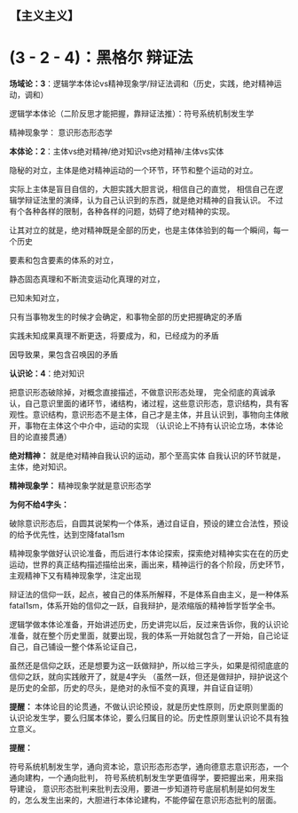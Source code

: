## **【主义主义】**

#  **(3 - 2 - 4)：黑格尔 辩证法**

**场域论：3**：逻辑学本体论vs精神现象学/辩证法调和（历史，实践，绝对精神运动，调和）

逻辑学本体论（二阶反思才能把握，靠辩证法推）：符号系统机制发生学

精神现象学：    意识形态形态学



**本体论：2**：主体vs绝对精神/绝对知识vs绝对精神/主体vs实体

隐秘的对立，主体是绝对精神运动的一个环节，环节和整个运动的对立。

实际上主体是盲目自信的，大胆实践大胆言说，相信自己的直觉，
相信自己在逻辑学辩证法里的演绎，认为自己认识到的东西，就是绝对精神的自我认识。
不过有个各种各样的限制，各种各样的问题，妨碍了绝对精神的实现。

让其对立的就是，绝对精神既是全部的历史，也是主体体验到的每一个瞬间，每一个历史

要素和包含要素的体系的对立，

静态固态真理和不断流变运动化真理的对立，

已知未知对立，

只有当事物发生的时候才会确定，和事物全部的历史把握确定的矛盾

实践未知成果真理不断更迭，将要成为，和，已经成为的矛盾

因导致果，果包含召唤因的矛盾



**认识论：4**：绝对知识

把意识形态破除掉，对概念直接描述，不做意识形态处理，
完全彻底的真诚承认，自己意识里面的诸环节，诸结构，诸过程，这些意识形态，意识结构，具有客观性。意识结构，意识形态不是主体，自己才是主体，并且认识到，事物向主体敞开，事物在主体这个中介中，运动的实现
（认识论上不持有认识论立场，本体论目的论直接贯通）



**绝对精神：**
就是绝对精神自我认识的运动，那个至高实体
自我认识的环节就是，主体，绝对知识。



**精神现象学：**
精神现象学就是意识形态学



**为何不给4字头：**

破除意识形态后，自圆其说架构一个体系，通过自证自，预设的建立合法性，预设的给予优先性，达到空降fatal1sm

精神现象学做好认识论准备，而后进行本体论探索，探索绝对精神实实在在的历史运动，世界的真正结构描述描绘出来，画出来，精神运行的各个阶段，历史环节，主观精神下又有精神现象学，注定出现

辩证法的信仰一跃，起点，被自己的体系所解释，不是体系自由主义，是一种体系fatal1sm，体系开始的信仰之一跃，自我辩护，是浓缩版的精神哲学哲学全书。

逻辑学做本体论准备，开始讲述历史，历史讲完以后，反过来告诉你，我的认识论准备，就在整个历史里面，就要出现，我的体系一开始就包含了一开始，自己论证自己，自己铺设一整个体系论证自己，

虽然还是信仰之跃，还是想要为这一跃做辩护，所以给三字头，如果是彻彻底底的信仰之跃，就向实践敞开了，就是4字头
（虽然一跃，但还是做辩护，辩护说这个是历史的全部，历史的尽头，是绝对的永恒不变的真理，并自证自证明）



**提醒：**
本体论目的论贯通，不做认识论预设，就是历史性原则，历史原则里面的认识论发生学，要么归属本体论，要么归属目的论。历史性原则里认识论不具有独立意义。

**提醒：**

符号系统机制发生学，通向资本论，意识形态形态学，通向德意志意识形态，一个通向建构，一个通向批判，
符号系统机制发生学更值得学，要把握出来，用来指导建设，
意识形态批判来批判去没用，要进一步知道符号底层机制是如何发生的，怎么发生出来的，大胆进行本体论建构，不能停留在意识形态批判的层面。